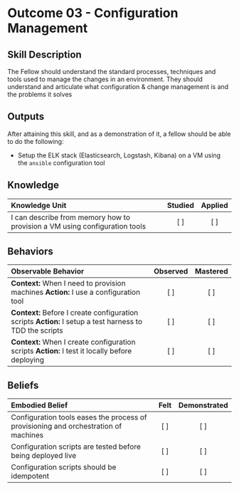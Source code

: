 # Outcome 03 - Configuration Management

Skill Description
------------------
The Fellow should understand the standard processes, techniques and tools used to manage the changes in an environment. They should understand and articulate what configuration & change management is and the problems it solves


Outputs
----------
After attaining this skill, and as a demonstration of it, a fellow should be able to do the following:

- Setup the ELK stack (Elasticsearch, Logstash, Kibana) on a VM using the `ansible` configuration tool

## **Knowledge**

| Knowledge Unit   |      Studied      | Applied |
|:-----------------|:-----------------:|:-------:|
| I can describe from memory how to provision a VM using configuration tools | [ ] | [ ] |


## **Behaviors**

| Observable Behavior   |      Observed      | Mastered |
|:----------------------|:------------------:|:--------:|
| **Context:** When I need to provision machines **Action:** I use a configuration tool | [ ] | [ ]  |
| **Context:** Before I create configuration scripts **Action:** I setup a test harness to TDD the scripts | [ ] | [ ]  |
| **Context:** When I create configuration scripts **Action:** I test it locally before deploying | [ ] | [ ] |


## **Beliefs**

| Embodied Belief   |      Felt          | Demonstrated |
|:------------------|:------------------:|:------------:|
| Configuration tools eases the process of provisioning and orchestration of machines | [ ] | [ ] |
| Configuration scripts are tested before being deployed live | [ ] | [ ] |
| Configuration scripts should be idempotent | [ ] | [ ] |
